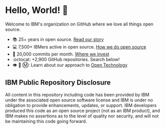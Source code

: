 # Hello, World! :wave:

Welcome to IBM's organization on GitHub where we love all things open source.

* :books: 25+ years in open source. [Read our story](https://www.ibm.com/opensource/story/)
* :computer: 7,500+ IBMers active in open source. [How we do open source](https://www.ibm.com/opensource/enterprise/)
* :office: 20,000 commits per month. [Where we invest](https://www.ibm.com/opensource/community-involvement/)
* :octocat: +2,900 GitHub repositories. Search below!
* 👁️ 🐝 Ⓜ️: Learn about our approach to [Open Technology](https://developer.ibm.com/articles/cl-open-architecture-update/)

## IBM Public Repository Disclosure 
All content in this repository including code has been provided by IBM under the associated open source software license and IBM is under no obligation to provide enhancements, updates, or support. IBM developers produced this code as an open source project (not as an IBM product), and IBM makes no assertions as to the level of quality nor security, and will not be maintaining this code going forward.
